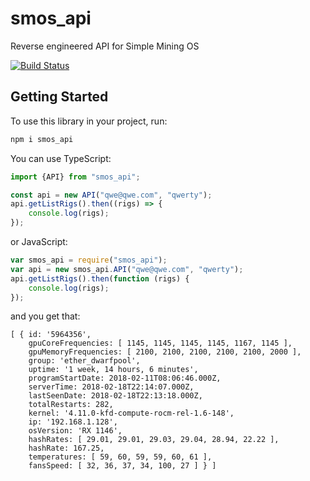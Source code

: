 # smos_api
Reverse engineered API for Simple Mining OS

[![Build Status](https://api.travis-ci.org/ferjul17/smos_api.svg?branch=master)](https://travis-ci.org/ferjul17/smos_api)

## Getting Started

To use this library in your project, run:
```bash
npm i smos_api
```

You can use TypeScript:

```typescript
import {API} from "smos_api";

const api = new API("qwe@qwe.com", "qwerty");
api.getListRigs().then((rigs) => {
    console.log(rigs);
});
```

or JavaScript:

```javascript
var smos_api = require("smos_api");
var api = new smos_api.API("qwe@qwe.com", "qwerty");
api.getListRigs().then(function (rigs) {
    console.log(rigs);
});
```

and you get that:

```
[ { id: '5964356',
    gpuCoreFrequencies: [ 1145, 1145, 1145, 1145, 1167, 1145 ],
    gpuMemoryFrequencies: [ 2100, 2100, 2100, 2100, 2100, 2000 ],
    group: 'ether_dwarfpool',
    uptime: '1 week, 14 hours, 6 minutes',
    programStartDate: 2018-02-11T08:06:46.000Z,
    serverTime: 2018-02-18T22:14:07.000Z,
    lastSeenDate: 2018-02-18T22:13:18.000Z,
    totalRestarts: 282,
    kernel: '4.11.0-kfd-compute-rocm-rel-1.6-148',
    ip: '192.168.1.128',
    osVersion: 'RX 1146',
    hashRates: [ 29.01, 29.01, 29.03, 29.04, 28.94, 22.22 ],
    hashRate: 167.25,
    temperatures: [ 59, 60, 59, 59, 60, 61 ],
    fansSpeed: [ 32, 36, 37, 34, 100, 27 ] } ]
```